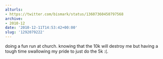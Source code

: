```yaml
---
alturls:
- https://twitter.com/bismark/status/13607360450797568
archive:
- 2010-12
date: '2010-12-11T14:53:42+00:00'
slug: '1292079222'
---
```


doing a fun run at church. knowing that the 10k will destroy me but having a tough time swallowing my pride to
just do the 5k :(.

